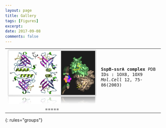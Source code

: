 ```yaml
---
layout: page
title: Gallery
tags: [Figures]
excerpt: 
date: 2017-09-08
comments: false
---    
```


|  |  |
|:--------:|:-------|
| [![ex_screenshot](/assets/gallery/sspb.jpg)](/assets/gallery/g-sspb-hks.pdf) | <kbd><strong>SspB-ssrA complex</strong> PDB IDs : 1OX8, 1OX9 <em>Mol.Cell</em> 12, 75-86(2003)</kbd> |
|=====
{: rules="groups"}
